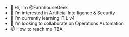 - 👋 Hi, I’m @FarmhouseGeek
- 👀 I’m interested in Artificial Intelligence & Security
- 🌱 I’m currently learning ITIL v4
- 💞️ I’m looking to collaborate on Operations Automation
- 📫 How to reach me TBA

<!---
FarmhouseGeek/FarmhouseGeek is a ✨ special ✨ repository because its `README.md` (this file) appears on your GitHub profile.
You can click the Preview link to take a look at your changes.
--->

